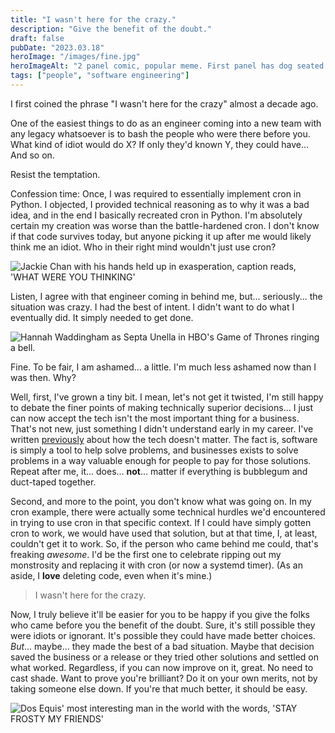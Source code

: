 ```yaml
---
title: "I wasn't here for the crazy."
description: "Give the benefit of the doubt."
draft: false
pubDate: "2023.03.18"
heroImage: "/images/fine.jpg"
heroImageAlt: "2 panel comic, popular meme. First panel has dog seated in a room on fire. Second panel is a close up of the same dog, fire in the background with the speech bubble, 'THIS IS FINE.'"
tags: ["people", "software engineering"]
---
```


I first coined the phrase "I wasn't here for the crazy" almost a decade ago.

One of the easiest things to do as an engineer coming into a new team with any legacy whatsoever is to bash the people who were there before you. What kind of idiot would do X? If only they'd known Y, they could have... And so on.

Resist the temptation.

Confession time: Once, I was required to essentially implement cron in Python. I objected, I provided technical reasoning as to why it was a bad idea, and in the end I basically recreated cron in Python. I'm absolutely certain my creation was worse than the battle-hardened cron. I don't know if that code survives today, but anyone picking it up after me would likely think me an idiot. Who in their right mind wouldn't just use cron?

<img alt="Jackie Chan with his hands held up in exasperation, caption reads, 'WHAT WERE YOU THINKING'" src="/images/what-were-you-thinking.jpg">

Listen, I agree with that engineer coming in behind me, but... seriously... the situation was crazy. I had the best of intent. I didn't want to do what I eventually did. It simply needed to get done.

<img alt="Hannah Waddingham as Septa Unella in HBO's Game of Thrones ringing a bell." src="/images/shame.png">

Fine. To be fair, I am ashamed... a little. I'm much less ashamed now than I was then. Why?

Well, first, I've grown a tiny bit. I mean, let's not get it twisted, I'm still happy to debate the finer points of making technically superior decisions... I just can now accept the tech isn't the most important thing for a business. That's not new, just something I didn't understand early in my career. I've written [previously](./20230120.md) about how the tech doesn't matter. The fact is, software is simply a tool to help solve problems, and businesses exists to solve problems in a way valuable enough for people to pay for those solutions. Repeat after me, it... does... **not**... matter if everything is bubblegum and duct-taped together.

Second, and more to the point, you don't know what was going on. In my cron example, there were actually some technical hurdles we'd encountered in trying to use cron in that specific context. If I could have simply gotten cron to work, we would have used that solution, but at that time, I, at least, couldn't get it to work. So, if the person who came behind me could, that's freaking *awesome*. I'd be the first one to celebrate ripping out my monstrosity and replacing it with cron (or now a systemd timer). (As an aside, I **love** deleting code, even when it's mine.)

> I wasn't here for the crazy.

Now, I truly believe it'll be easier for you to be happy if you give the folks who came before you the benefit of the doubt. Sure, it's still possible they were idiots or ignorant. It's possible they could have made better choices. *But*... maybe... they made the best of a bad situation. Maybe that decision saved the business or a release or they tried other solutions and settled on what worked. Regardless, if you can now improve on it, great. No need to cast shade. Want to prove you're brilliant? Do it on your own merits, not by taking someone else down. If you're that much better, it should be easy.

<img alt="Dos Equis' most interesting man in the world with the words, 'STAY FROSTY MY FRIENDS'" src="/images/frosty.jpg">